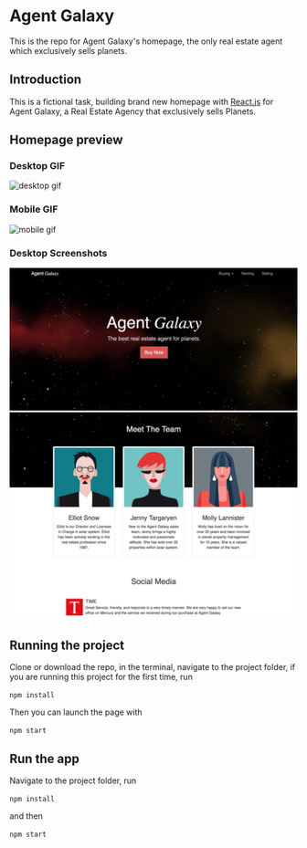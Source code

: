 # Agent Galaxy

This is the repo for Agent Galaxy's homepage, the only real estate agent which exclusively sells planets.

## Introduction

This is a fictional task, building brand new homepage with [React.js](https://reactjs.org/) for Agent Galaxy, a Real Estate Agency that exclusively sells Planets.

## Homepage preview

### Desktop GIF
![desktop gif](https://raw.githubusercontent.com/astonyao/agent-galaxy/master/screenshots/desktop.gif)
### Mobile GIF
![mobile gif](https://raw.githubusercontent.com/astonyao/agent-galaxy/master/screenshots/mobile.gif)
### Desktop Screenshots
![Desktop static img](https://raw.githubusercontent.com/astonyao/agent-galaxy/master/screenshots/desktop.jpg)
![Desktop static img](https://raw.githubusercontent.com/astonyao/agent-galaxy/master/screenshots/desktop2.jpg)



## Running the project
Clone or download the repo, in the terminal, navigate to the project folder, if you are running this project for the first time, run

``` npm install ```

Then you can launch the page with 

``` npm start  ```



## Run the app
Navigate to the project folder, run

``` npm install ```

and then

``` npm start ```

